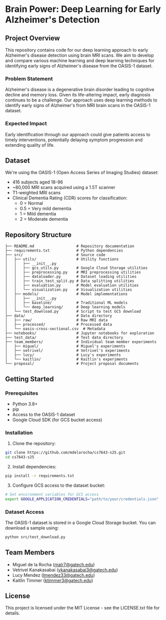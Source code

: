 # Brain Power: Deep Learning for Early Alzheimer's Detection

## Project Overview

This repository contains code for our deep learning approach to early Alzheimer's disease detection using brain MRI scans. We aim to develop and compare various machine learning and deep learning techniques for identifying early signs of Alzheimer's disease from the OASIS-1 dataset.

### Problem Statement

Alzheimer's disease is a degenerative brain disorder leading to cognitive decline and memory loss. Given its life-altering impact, early diagnosis continues to be a challenge. Our approach uses deep learning methods to identify early signs of Alzheimer's from MRI brain scans in the OASIS-1 dataset.

### Expected Impact

Early identification through our approach could give patients access to timely interventions, potentially delaying symptom progression and extending quality of life.

## Dataset

We're using the OASIS-1 (Open Access Series of Imaging Studies) dataset:
- 416 subjects aged 18-96
- ~80,000 MRI scans acquired using a 1.5T scanner
- T1-weighted MRI scans
- Clinical Dementia Rating (CDR) scores for classification:
  - 0 = Normal
  - 0.5 = Very mild dementia
  - 1 = Mild dementia
  - 2 = Moderate dementia

## Repository Structure

```
├── README.md                   # Repository documentation
├── requirements.txt            # Python dependencies
├── src/                        # Source code
│   ├── utils/                  # Utility functions
│   │   ├── __init__.py
│   │   ├── gcs_utils.py        # Google Cloud Storage utilities
│   │   ├── preprocessing.py    # MRI preprocessing utilities
│   │   ├── dataloader.py       # Dataset loading utilities
│   │   ├── train_test_split.py # Data splitting utilities
│   │   ├── evaluation.py       # Model evaluation utilities
│   │   └── visualization.py    # Visualization utilities
│   ├── models/                 # Model implementations
│   │   ├── __init__.py
│   │   ├── baseline/           # Traditional ML models
│   │   └── deep_learning/      # Deep learning models
│   └── test_download.py        # Script to test GCS download
├── data/                       # Data directory
│   ├── raw/                    # Raw MRI data
│   ├── processed/              # Processed data
│   └── oasis-cross-sectional.csv  # Metadata
├── notebooks/                  # Jupyter notebooks for exploration
├── test_data/                  # Test data directory
├── team_members/               # Individual team member experiments
│   ├── miguel/                 # Miguel's experiments
│   ├── vetrivel/               # Vetrivel's experiments
│   ├── lucy/                   # Lucy's experiments
│   └── kaitlin/                # Kaitlin's experiments
└── proposal/                   # Project proposal documents
```

## Getting Started

### Prerequisites

- Python 3.8+
- pip
- Access to the OASIS-1 dataset
- Google Cloud SDK (for GCS bucket access)

### Installation

1. Clone the repository:
```bash
git clone https://github.com/mdelarocha/cs7643-s25.git
cd cs7643-s25
```

2. Install dependencies:
```bash
pip install -r requirements.txt
```

3. Configure GCS access to the dataset bucket:
```bash
# Set environment variables for GCS access
export GOOGLE_APPLICATION_CREDENTIALS="path/to/your/credentials.json"
```

### Dataset Access

The OASIS-1 dataset is stored in a Google Cloud Storage bucket. You can download a sample using:

```bash
python src/test_download.py
```

## Team Members

- Miguel de la Rocha (malr7@gatech.edu)
- Vetrivel Kanakasabai (vkanakasabai3@gatech.edu)
- Lucy Mendez (lmendez33@gatech.edu)
- Kaitlin Timmer (ktimmer3@gatech.edu)

## License

This project is licensed under the MIT License - see the LICENSE.txt file for details.

